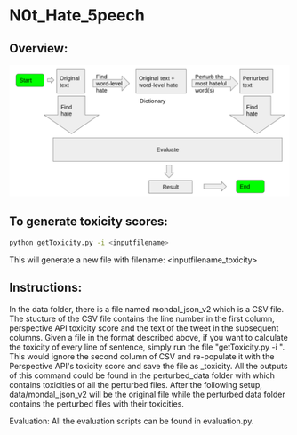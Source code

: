# N0t_Hate_5peech

## Overview:
![alt text](./process_overview.png "Logo Title Text 1")

## To generate toxicity scores:

```bash
python getToxicity.py -i <inputfilename>
```
This will generate a new file with filename: <inputfilename_toxicity>


## Instructions:
In the data folder, there is a file named mondal_json_v2 which is a CSV file. The stucture of the CSV file contains the line number in the first column, perspective API toxicity score and the text of the tweet in the subsequent columns.
Given a file in the format described above, if you want to calculate the toxicity of every line of sentence, simply run the file "getToxicity.py -i <filename>". This would ignore the second column of CSV and re-populate it with the Perspective API's toxicity score and save the file as <filename>_toxicity. All the outputs of this command could be found in the perturbed_data folder with which contains toxicities of all the perturbed files. After the following setup, data/mondal_json_v2 will be the original file while the perturbed data folder contains the perturbed files with their toxicities.
  
Evaluation:
All the evaluation scripts can be found in evaluation.py.
